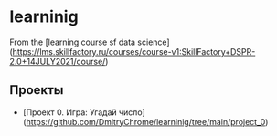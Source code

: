 # learninig

From the [learning course sf data science] (https://lms.skillfactory.ru/courses/course-v1:SkillFactory+DSPR-2.0+14JULY2021/course/)

## Проекты

* [Проект 0. Игра: Угадай число] (https://github.com/DmitryChrome/learninig/tree/main/project_0)